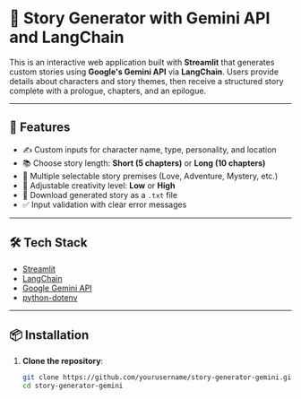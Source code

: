 # 🌈 Story Generator with Gemini API and LangChain

This is an interactive web application built with **Streamlit** that generates custom stories using **Google's Gemini API** via **LangChain**. Users provide details about characters and story themes, then receive a structured story complete with a prologue, chapters, and an epilogue.

---

## 🚀 Features

- ✍️ Custom inputs for character name, type, personality, and location
- 📚 Choose story length: **Short (5 chapters)** or **Long (10 chapters)**
- 🌌 Multiple selectable story premises (Love, Adventure, Mystery, etc.)
- 🎨 Adjustable creativity level: **Low** or **High**
- 📄 Download generated story as a `.txt` file
- ✅ Input validation with clear error messages

---

## 🛠️ Tech Stack

- [Streamlit](https://streamlit.io/)
- [LangChain](https://www.langchain.com/)
- [Google Gemini API](https://ai.google.dev/)
- [python-dotenv](https://pypi.org/project/python-dotenv/)

---

## 📦 Installation

1. **Clone the repository**:
   ```bash
   git clone https://github.com/yourusername/story-generator-gemini.git
   cd story-generator-gemini

